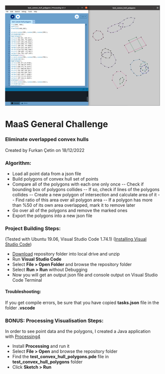 ![screenshot](https://github.com/CetinFurkan/MaaS_General_Challenge/blob/main/ss_convex.png)

# MaaS General Challenge
### Eliminate overlapped convex hulls
Created by Furkan Çetin on 18/12/2022
### Algorithm:
- Load all point data from a json file
- Build polygons of convex hull set of points
- Compare all of the polygons with each one only once 
-- Check if bounding box of polygons collides
-- If so, check if lines of the polygons collides
-- Create a new polygon of intersection and calculate area of it
-- Find ratio of this area over all polygon area
-- If a polygon has more than %50 of its own area overlapped, mark it to remove later
- Go over all of the polygons and remove the marked ones
- Export the polygons into a new json file

### Project Building Steps:
(Tested with Ubuntu 19.06, Visual Studio Code 1.74.1) ([Installing Visual Studio Code](https://code.visualstudio.com/docs/setup/linux))
- [Download](https://github.com/CetinFurkan/MaaS_General_Challenge.git) repository folder into local drive and unzip
- Run **Visual Studio Code**
- Select **File > Open Folder** and browse the repository folder
- Select **Run > Run** without Debugging
- Now you will get an output json file and console output on Visual Studio Code Terminal

#### Troubleshooting:
If you get compile errors, be sure that you have copied **tasks.json** file in the folder **.vscode** 

### BONUS: Processing Visualisation Steps:
In order to see point data and the polygons, I created a Java application with [Processing4](https://processing.org/download)
- Install **Processing** and run it
- Select **File > Open** and browse the repository folder
- Find the **test_convex_hull_polygons.pde** file in **test_convex_hull_polygons** folder
- Click **Sketch > Run** 
